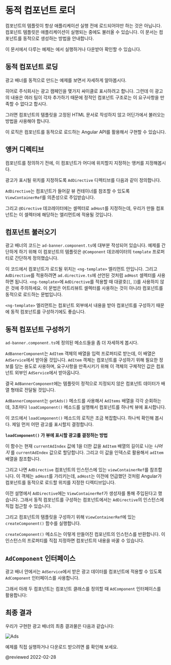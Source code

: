 <!--
# Dynamic component loader
-->
# 동적 컴포넌트 로더

<!--
Component templates are not always fixed.
An application might need to load new components at runtime.
This cookbook shows you how to add components dynamically.

See the <live-example name="dynamic-component-loader"></live-example> of the code in this cookbook.
-->
컴포넌트의 템플릿이 항상 애플리케이션 실행 전에 로드되어야만 하는 것은 아닙니다.
컴포넌트 템플릿은 애플리케이션이 실행되는 중에도 불러올 수 있습니다.
이 문서는 컴포넌트를 동적으로 생성하는 방법을 안내합니다.

이 문서에서 다루는 예제는 <live-example name="dynamic-component-loader"></live-example>에서 실행하거나 다운받아 확인할 수 있습니다.


<a id="dynamic-loading"></a>

<!--
## Dynamic component loading
-->
## 동적 컴포넌트 로딩

<!--
The following example shows how to build a dynamic ad banner.

The hero agency is planning an ad campaign with several different ads cycling through the banner.
New ad components are added frequently by several different teams.
This makes it impractical to use a template with a static component structure.

Instead, you need a way to load a new component without a fixed reference to the component in the ad banner's template.

Angular comes with its own API for loading components dynamically.
-->
광고 배너를 동적으로 만드는 예제를 보면서 자세하게 알아봅시다.

히어로 주식회사는 광고 캠페인을 몇가지 싸이클로 표시하려고 합니다.
그런데 이 광고의 내용은 여러 팀이 각자 추가하기 때문에 정적인 컴포넌트 구조로는 이 요구사항을 만족할 수 없다고 합시다.

그러면 컴포넌트의 템플릿을 고정된 HTML 문서로 작성하지 않고 어딘가에서 불러오는 방법을 사용해야 합니다.

이 로직은 컴포넌트를 동적으로 로드하는 Angular API를 활용해서 구현할 수 있습니다.


<a id="directive"></a>

<!--
## The anchor directive
-->
## 앵커 디렉티브

<!--
Before adding components, you have to define an anchor point to tell Angular where to insert components.

The ad banner uses a helper directive called `AdDirective` to mark valid insertion points in the template.

<code-example header="src/app/ad.directive.ts" path="dynamic-component-loader/src/app/ad.directive.ts"></code-example>

`AdDirective` injects `ViewContainerRef` to gain access to the view container of the element that will host the dynamically added component.

In the `@Directive` decorator, notice the selector name, `adHost`; that's what you use to apply the directive to the element.
The next section shows you how.
-->
컴포넌트를 정의하기 전에, 이 컴포넌트가 어디에 위치할지 지정하는 앵커를 지정해봅시다.

광고가 표시될 위치를 지정하도록 `AdDirective` 디렉티브를 다음과 같이 정의합니다.

<code-example header="src/app/ad.directive.ts" path="dynamic-component-loader/src/app/ad.directive.ts"></code-example>

`AdDirective`는 컴포넌트가 들어갈 뷰 컨테이너를 참조할 수 있도록 `ViewContainerRef`를 의존성으로 주입받습니다.

그리고 `@Directive` 데코레이터에는 셀렉터로 `adHost`를 지정하는데, 우리가 만들 컴포넌트는 이 셀렉터에 해당하는 엘리먼트에 적용될 것입니다.



<a id="loading-components"></a>

<!--
## Loading components
-->
## 컴포넌트 불러오기

<!--
Most of the ad banner implementation is in `ad-banner.component.ts`.
To keep things simple in this example, the HTML is in the `@Component` decorator's `template` property as a template string.

The `<ng-template>` element is where you apply the directive you just made.
To apply the `AdDirective`, recall the selector from `ad.directive.ts`, `[adHost]`.
Apply that to `<ng-template>` without the square brackets.
Now Angular knows where to dynamically load components.

<code-example header="src/app/ad-banner.component.ts (template)" path="dynamic-component-loader/src/app/ad-banner.component.ts" region="ad-host"></code-example>

The `<ng-template>` element is a good choice for dynamic components because it doesn't render any additional output.
-->
광고 배너의 코드는 `ad-banner.component.ts`에 대부분 작성되어 있습니다.
예제를 간단하게 하기 위해 이 컴포넌트의 템플릿은 `@Component` 데코레이터의 `template` 프로퍼티로 간단하게 정의했습니다.

이 코드에서 컴포넌트가 로드될 위치는 `<ng-template>` 엘리먼트 안입니다.
그리고 `AdDirective`를 적용하려면 `ad.directive.ts`에 선언된 것처럼 `adHost` 셀렉터를 사용하면 됩니다.
`<ng-template>`에 `AdDirective`를 적용할 때 대괄호(`[`, `]`)를 사용하지 않은 것에 주의하세요.
이 문법은 어트리뷰트 셀렉터를 사용하는 것이 아니라 컴포넌트를 동적으로 로드하는 문법입니다.

<code-example header="src/app/ad-banner.component.ts (템플릿)" path="dynamic-component-loader/src/app/ad-banner.component.ts" region="ad-host"></code-example>

`<ng-template>` 엘리먼트는 컴포넌트 외부에서 내용을 받아 컴포넌트를 구성하기 때문에 동적 컴포넌트를 구성하기에도 좋습니다.


<a id="resolving-components"></a>

<!--
## Resolving components
-->
## 동적 컴포넌트 구성하기

<!--
Take a closer look at the methods in `ad-banner.component.ts`.

`AdBannerComponent` takes an array of `AdItem` objects as input, which ultimately comes from `AdService`.
`AdItem` objects specify the type of component to load and any data to bind to the component.`AdService` returns the actual ads making up the ad campaign.

Passing an array of components to `AdBannerComponent` allows for a dynamic list of ads without static elements in the template.

With its `getAds()` method, `AdBannerComponent` cycles through the array of `AdItems` and loads a new component every 3 seconds by calling `loadComponent()`.
-->
`ad-banner.component.ts`에 정의된 메소드들을 좀 더 자세하게 봅시다.

`AdBannerComponent`는 `AdItem` 객체의 배열을 입력 프로퍼티로 받는데, 이 배열은 `AdService`에서 받아올 것입니다.
`AdItem` 객체는 컴포넌트를 구성하기 위해 필요한 정보를 담는 용도로 사용하며, 요구사항을 만족시키기 위해 이 객체의 구체적인 값은 컴포넌트 외부인 `AdService`에서 받아옵니다.

결국 `AdBannerComponent`에는 템플릿이 정적으로 지정되지 않은 컴포넌트 데이터가 배열 형태로 전달될 것입니다.

`AdBannerComponent`는 `getAds()` 메소드를 사용해서 `AdItems` 배열을 각각 순회하는데, 3초마다 `loadComponent()` 메소드를 실행해서 컴포넌트를 하나씩 뷰에 표시합니다.


<code-example header="src/app/ad-banner.component.ts (excerpt)" path="dynamic-component-loader/src/app/ad-banner.component.ts" region="class"></code-example>

이 코드에서 `loadComponent()` 메소드의 로직은 조금 복잡합니다.
하나씩 확인해 봅시다. 제일 먼저 어떤 광고를 표시할지 결정합니다.

<div class="alert is-helpful">

<!--
**How `loadComponent()` chooses an ad**

The `loadComponent()` method chooses an ad using some math.

First, it sets the `currentAdIndex` by taking whatever it currently is plus one, dividing that by the length of the `AdItem` array, and using the *remainder* as the new `currentAdIndex` value.
Then, it uses that value to select an `adItem` from the array.
-->
**`loadComponent()` 가 뷰에 표시할 광고를 결정하는 방법**

이 함수는 현재 `currentAdIndex` 값에 1을 더한 값을 `AdItem` 배열의 길이로 나눈 _나머지_ 를 `currentAdIndex` 값으로 할당합니다.
그리고 이 값을 인덱스로 활용해서 `adItem` 배열을 참조합니다.

</div>

<!--
Next, you're targeting the `viewContainerRef` that exists on this specific instance of the component.
How do you know it's this specific instance?
Because it's referring to `adHost`, and `adHost` is the directive you set up earlier to tell Angular where to insert dynamic components.

As you may recall, `AdDirective` injects `ViewContainerRef` into its constructor.
This is how the directive accesses the element that you want to use to host the dynamic component.

To add the component to the template, you call `createComponent()` on `ViewContainerRef`.

The `createComponent()` method returns a reference to the loaded component.
Use that reference to interact with the component by assigning to its properties or calling its methods.
-->
그리고 나면 `AdDirective` 컴포넌트의 인스턴스에 있는 `viewContainerRef`를 참조합니다.
이 객체는 `adHost`를 가리키는데, `adHost`는 이전에 언급했던 것처럼 Angular가 컴포넌트를 동적으로 로드할 위치를 지정한 디렉티브입니다.

이전 설명에서 `AdDirective`에는 `ViewContainerRef`가 생성자를 통해 주입된다고 했습니다.
그래서 동적 컴포넌트를 구성하는 컴포넌트에서는 `AdDirective`의 인스턴스에 직접 접근할 수 있습니다.

그리고 컴포넌트의 템플릿을 구성하기 위해 `ViewContainerRef`에 있는 `createComponent()` 함수를 실행합니다.

`createComponent()` 메소드는 이렇게 만들어진 컴포넌트의 인스턴스를 반환합니다.
이 인스턴스의 프로퍼티를 직접 지정하면 컴포넌트의 내용을 바꿀 수 있습니다.


<a id="common-interface"></a>

<!--
## The `AdComponent` interface
-->
## `AdComponent` 인터페이스

<!--
In the ad banner, all components implement a common `AdComponent` interface to standardize the API for passing data to the components.

Here are two sample components and the `AdComponent` interface for reference:
-->
광고 배너 안에서는 `AdService`에서 받은 광고 데이터를 컴포넌트에 적용할 수 있도록 `AdComponent` 인터페이스를 사용합니다.

그래서 아래 두 컴포넌트는 컴포넌트 클래스를 정의할 때 `AdComponent` 인터페이스를 활용합니다:

<code-tabs>
    <code-pane header="hero-job-ad.component.ts" path="dynamic-component-loader/src/app/hero-job-ad.component.ts"></code-pane>
    <code-pane header="hero-profile.component.ts" path="dynamic-component-loader/src/app/hero-profile.component.ts"></code-pane>
    <code-pane header="ad.component.ts" path="dynamic-component-loader/src/app/ad.component.ts"></code-pane>
</code-tabs>


<a id="final-ad-baner"></a>

<!--
## Final ad banner
-->
## 최종 결과

<!--
The final ad banner looks like this:
-->
우리가 구현한 광고 배너의 최종 결과물은 다음과 같습니다:

<div class="lightbox">

<img alt="Ads" src="generated/images/guide/dynamic-component-loader/ads-example.gif">

</div>

<!--
See the <live-example name="dynamic-component-loader"></live-example>.
-->
예제를 직접 실행하거나 다운로드 받으려면 <live-example name="dynamic-component-loader"></live-example>를 확인해 보세요.

<!-- links -->

<!-- external links -->

<!-- end links -->

@reviewed 2022-02-28
